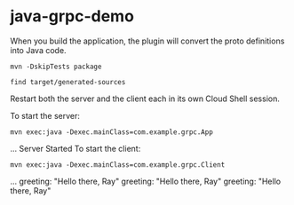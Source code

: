 # java-grpc-demo

When you build the application, the plugin will convert the proto definitions into Java code.

```
mvn -DskipTests package
```


```
find target/generated-sources
```


Restart both the server and the client each in its own Cloud Shell session.

To start the server:

```
mvn exec:java -Dexec.mainClass=com.example.grpc.App

```
...
Server Started
To start the client:

```
mvn exec:java -Dexec.mainClass=com.example.grpc.Client

```
...
greeting: "Hello there, Ray"
greeting: "Hello there, Ray"
greeting: "Hello there, Ray"
